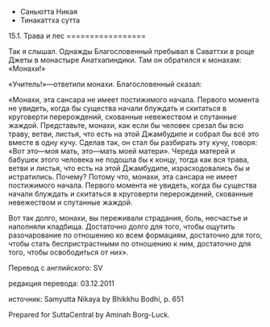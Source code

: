 









* Саньютта Никая
* Тинакаттха сутта


15\.1\. Трава и лес
\=\=\=\=\=\=\=\=\=\=\=\=\=\=\=\=\=



Так я слышал\. Однажды Благословенный пребывал в Саваттхи в роще Джеты в монастыре Анатхапиндики\. Там он обратился к монахам: «Монахи\!»


«Учитель\!»—ответили монахи\. Благословенный сказал:


«Монахи, эта сансара не имеет постижимого начала\. Первого момента не увидеть, когда бы существа начали блуждать и скитаться в круговерти перерождений, скованные невежеством и спутанные жаждой\. Представьте, монахи, как если бы человек срезал бы всю траву, ветви, листья, что есть на этой Джамбудипе и собрал бы всё это вместе в одну кучу\. Сделав так, он стал бы разбирать эту кучу, говоря: «Вот это—моя мать, это—мать моей матери»\. Череда матерей и бабушек этого человека не подошла бы к концу, тогда как вся трава, ветви и листья, что есть на этой Джамбудипе, израсходовались бы и истратились\. Почему? Потому что, монахи, эта сансара не имеет постижимого начала\. Первого момента не увидеть, когда бы существа начали блуждать и скитаться в круговерти перерождений, скованные невежеством и спутанные жаждой\.


Вот так долго, монахи, вы переживали страдания, боль, несчастье и наполняли кладбища\. Достаточно долго для того, чтобы ощутить разочарование по отношению ко всем формациям, достаточно для того, чтобы стать беспристрастными по отношению к ним, достаточно для того, чтобы освободиться от них»\.



Перевод с английского: SV


редакция перевода: 03\.12\.2011


источник: Samyutta Nikaya by Bhikkhu Bodhi, p\. 651


Prepared for SuttaCentral by Aminah Borg\-Luck\.






